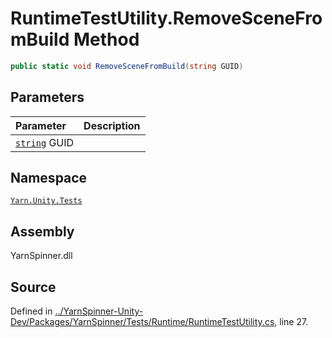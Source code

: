 # RuntimeTestUtility.RemoveSceneFromBuild Method


```csharp
public static void RemoveSceneFromBuild(string GUID)
```

## Parameters
|Parameter|Description|
|:---|:---|
|[`string`](https://docs.microsoft.com/dotnet/api/System.String) GUID||


## Namespace
[`Yarn.Unity.Tests`](/api/csharp/yarn.unity.tests/README.md)

## Assembly
YarnSpinner.dll

## Source
Defined in [../YarnSpinner-Unity-Dev/Packages/YarnSpinner/Tests/Runtime/RuntimeTestUtility.cs](https://github.com/YarnSpinnerTool/YarnSpinner-Unity//blob/develop/Tests/Runtime/RuntimeTestUtility.cs#L27), line 27.
